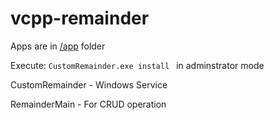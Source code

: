 # vcpp-remainder
Apps are in [/app](./app/) folder

Execute:
`CustomRemainder.exe install
`
in adminstrator mode

CustomRemainder - Windows Service

RemainderMain   - For CRUD operation 